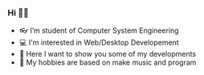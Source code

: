 ### Hi 👋😄
- 👓 I’m student of Computer System Engineering
- 💻 I'm interested in Web/Desktop Developement
- 🎨 Here I want to show you some of my developments
- 🎼 My hobbies are based on make music and program

